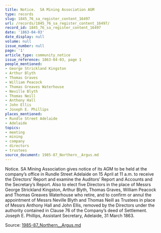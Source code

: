 ```yaml
---
title: Notice.  SA Mining Association AGM
type: records
slug: 1845_76_sa_register_content_16497
url: /records/1845_76_sa_register_content_16497/
record_id: 1845_76_sa_register_content_16497
date: '1863-04-03'
date_display: null
volume: null
issue_number: null
page: '1'
article_type: community_notice
issue_reference: 1863-04-03, page 1
people_mentioned:
- George Strickland Kingston
- Arthur Blyth
- Thomas Graves
- William Peacock
- Thomas Greaves Waterhouse
- Neville Blyth
- Thomas Neill
- Anthony Hall
- John Ellis
- Joseph E. Phillips
places_mentioned:
- Rundle Street Adelaide
- Adelaide
topics:
- meeting
- mining
- company
- directors
- trustees
source_document: 1985-87_Northern__Argus.md
---
```


Notice.  SA Mining Association gives notice of its AGM to be held at the company’s office in Rundle Street Adelaide on 15 April at 11 a.m. to receive the Directors’ Report and examine the Auditors’ Report and Accounts and the Secretary’s Report.  Also to elect five Directors in the place of Messrs George Strickland Kingston, Arthur Blyth, Thomas Graves, William Peacock and Thomas Greaves Waterhouse who retire, and to confirm or annul the appointment of Messrs Neville Blyth and Thomas Neill as Trustees in place of Messrs Anthony Hall and John Ellis, removed by the Directors under the authority contained in Clause 76 of the Company’s deed of Settlement.  Joseph E. Phillips, Assistant Secretary, Adelaide, 31 March 1863.

Source: [1985-87_Northern__Argus.md](/downloads/markdown/1985-87_Northern__Argus.md)
